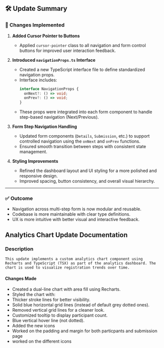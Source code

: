 ## 🛠️ Update Summary

### 📌 Changes Implemented

1. **Added Cursor Pointer to Buttons**
   - Applied `cursor-pointer` class to all navigation and form control buttons for improved user interaction feedback.

2. **Introduced `navigationProps.ts` Interface**
   - Created a new TypeScript interface file to define standardized navigation props.
   - Interface includes:
     ```ts
     interface NavigationProps {
       onNext?: () => void;
       onPrev?: () => void;
     }
     ```
   - These props were integrated into each form component to handle step-based navigation (Next/Previous).

3. **Form Step Navigation Handling**
   - Updated form components (`Details`, `Submission`, etc.) to support controlled navigation using the `onNext` and `onPrev` functions.
   - Ensured smooth transition between steps with consistent state management.

4. **Styling Improvements**
   - Refined the dashboard layout and UI styling for a more polished and responsive design.
   - Improved spacing, button consistency, and overall visual hierarchy.

---

### ✅ Outcome
- Navigation across multi-step form is now modular and reusable.
- Codebase is more maintainable with clear type definitions.
- UX is more intuitive with better visual and interactive feedback.

## Analytics Chart Update Documentation

### Description

    This update implements a custom analytics chart component using Recharts and TypeScript (TSX) as part of the analytics dashboard. The chart is used to visualize registration trends over time.

####      Changes Made

- Created a dual-line chart with area fill using Recharts.
-  Styled the chart with:
- Thicker stroke lines for better visibility.
- Solid blue horizontal grid lines (instead of default grey dotted ones).
- Removed vertical grid lines for a cleaner look.
- Customized tooltip to display participant count.
- Blue vertical hover line (not dotted).
- Added the new icons 
- Worked on the padding and margin for both particpants and submission page
- worked on the different icons 



